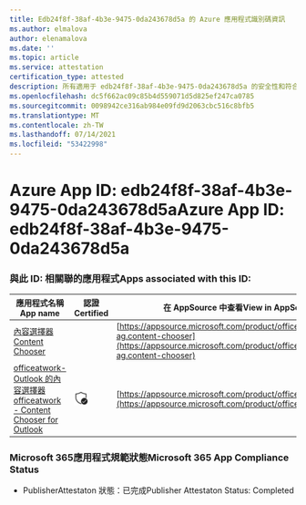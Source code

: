 ```yaml
---
title: Edb24f8f-38af-4b3e-9475-0da243678d5a 的 Azure 應用程式識別碼資訊
ms.author: elmalova
author: elenamalova
ms.date: ''
ms.topic: article
ms.service: attestation
certification_type: attested
description: 所有適用于 edb24f8f-38af-4b3e-9475-0da243678d5a 的安全性和符合性資訊資訊。
ms.openlocfilehash: dc5f662ac09c85b4d559071d5d825ef247ca0785
ms.sourcegitcommit: 0098942ce316ab984e09fd9d2063cbc516c8bfb5
ms.translationtype: MT
ms.contentlocale: zh-TW
ms.lasthandoff: 07/14/2021
ms.locfileid: "53422998"
---
```

# <a name="azure-app-id-edb24f8f-38af-4b3e-9475-0da243678d5a"></a><span data-ttu-id="439f1-103">Azure App ID: edb24f8f-38af-4b3e-9475-0da243678d5a</span><span class="sxs-lookup"><span data-stu-id="439f1-103">Azure App ID: edb24f8f-38af-4b3e-9475-0da243678d5a</span></span>


### <a name="apps-associated-with-this-id"></a><span data-ttu-id="439f1-104">與此 ID: 相關聯的應用程式</span><span class="sxs-lookup"><span data-stu-id="439f1-104">Apps associated with this ID:</span></span>
| <span data-ttu-id="439f1-105">**應用程式名稱**</span><span class="sxs-lookup"><span data-stu-id="439f1-105">**App name**</span></span> | <span data-ttu-id="439f1-106">**認證**</span><span class="sxs-lookup"><span data-stu-id="439f1-106">**Certified**</span></span> | <span data-ttu-id="439f1-107">**在 AppSource 中查看**</span><span class="sxs-lookup"><span data-stu-id="439f1-107">**View in AppSource**</span></span> |
|-|-|-|
| [<span data-ttu-id="439f1-108">內容選擇器</span><span class="sxs-lookup"><span data-stu-id="439f1-108">Content Chooser</span></span>](https://docs.microsoft.com/en-us/microsoft-365-app-certification/forward/officeatwork-ag.content-chooser) |  | [https://appsource.microsoft.com/product/office/officeatwork-ag.content-chooser](https://appsource.microsoft.com/product/office/officeatwork-ag.content-chooser) |
| [<span data-ttu-id="439f1-109">officeatwork-Outlook 的內容選擇器</span><span class="sxs-lookup"><span data-stu-id="439f1-109">officeatwork - Content Chooser for Outlook</span></span>](https://docs.microsoft.com/en-us/microsoft-365-app-certification/forward/WA104380690) | <img alt="Certified application badge" src="../media/certified-badge.png" height="25" width="25" /> | [https://appsource.microsoft.com/product/office/WA104380690](https://appsource.microsoft.com/product/office/WA104380690) |

### <a name="microsoft-365-app-compliance-status"></a><span data-ttu-id="439f1-110">Microsoft 365應用程式規範狀態</span><span class="sxs-lookup"><span data-stu-id="439f1-110">Microsoft 365 App Compliance Status</span></span>
- <span data-ttu-id="439f1-111">PublisherAttestaton 狀態：已完成</span><span class="sxs-lookup"><span data-stu-id="439f1-111">Publisher Attestaton Status: Completed</span></span>
